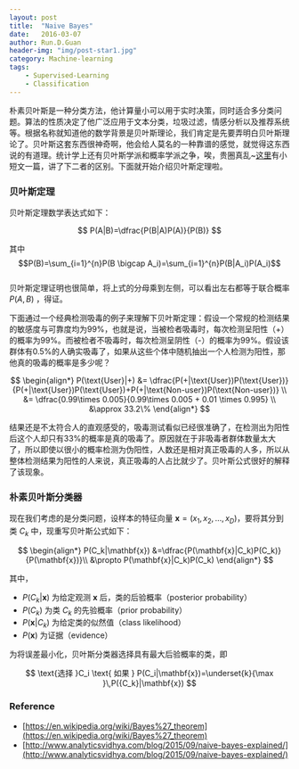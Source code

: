 ```yaml
---
layout: post
title:  "Naive Bayes"
date:   2016-03-07
author: Run.D.Guan
header-img: "img/post-star1.jpg"
category: Machine-learning
tags:
    - Supervised-Learning
    - Classification
---
```


朴素贝叶斯是一种分类方法，他计算量小可以用于实时决策，同时适合多分类问题。算法的性质决定了他广泛应用于文本分类，垃圾过滤，情感分析以及推荐系统等。根据名称就知道他的数学背景是贝叶斯理论，我们肯定是先要弄明白贝叶斯理论了。贝叶斯这套东西很神奇啊，他会给人莫名的一种靠谱的感觉，就觉得这东西说的有道理。统计学上还有贝叶斯学派和概率学派之争，唉，贵圈真乱~[这里](http://mp.weixin.qq.com/s?__biz=MzAxMzU5MTQ5MA==&mid=207004374&idx=1&sn=91f6220fb70ba87ba267d6d0a1fd8855#rd)有小短文一篇，讲了下二者的区别。下面就开始介绍贝叶斯定理啦。

### 贝叶斯定理
贝叶斯定理数学表达式如下：

$$
    P(A|B)=\dfrac{P(B|A)P(A)}{P(B)}
$$

其中
 $$P(B)=\sum_{i=1}^{n}P(B \bigcap A_i)=\sum_{i=1}^{n}P(B|A_i)P(A_i)$$
 <br>贝叶斯定理证明也很简单，将上式的分母乘到左侧，可以看出左右都等于联合概率 $P(A,B)$ ，得证。

下面通过一个经典检测吸毒的例子来理解下贝叶斯定理：假设一个常规的检测结果的敏感度与可靠度均为99%，也就是说，当被检者吸毒时，每次检测呈阳性（+）的概率为99%。而被检者不吸毒时，每次检测呈阴性（-）的概率为99%。假设该群体有0.5%的人确实吸毒了，如果从这些个体中随机抽出一个人检测为阳性，那他真的吸毒的概率是多少呢？

$$
\begin{align*}
    P(\text{User}|+) &= \dfrac{P(+|\text{User})P(\text{User})}{P(+|\text{User})P(\text{User})+P(+|\text{Non-user})P(\text{Non-user})} \\
    &= \dfrac{0.99\times 0.005}{0.99\times 0.005 + 0.01 \times 0.995} \\
    &\approx 33.2\%
\end{align*}
$$

结果还是不太符合人的直观感受的，吸毒测试看似已经很准确了，在检测出为阳性后这个人却只有33%的概率是真的吸毒了。原因就在于非吸毒者群体数量太大了，所以即使以很小的概率检测为伪阳性，人数还是相对真正吸毒的人多，所以从整体检测结果为阳性的人来说，真正吸毒的人占比就少了。贝叶斯公式很好的解释了该现象。

### 朴素贝叶斯分类器
现在我们考虑的是分类问题，设样本的特征向量 $\mathbf{x}=(x_1, x_2, \ldots, x_D)$，要将其分到类 $C_k$ 中，现重写贝叶斯公式如下：

$$
\begin{align*}
P(C_k|\mathbf{x}) &=\dfrac{P(\mathbf{x}|C_k)P(C_k)}{P(\mathbf{x})}\\
&\propto P(\mathbf{x}|C_k)P(C_k)
\end{align*}
$$

其中，

* $P(C_k|\mathbf{x})$ 为给定观测 $\mathbf{x}$ 后，类的后验概率（posterior probability）
* $P(C_k)$ 为类 $C_k$ 的先验概率（prior probability）
* $P(\mathbf{x}|C_k)$ 为给定类的似然值（class likelihood）
* $P(\mathbf{x})$ 为证据（evidence）

为将误差最小化，贝叶斯分类器选择具有最大后验概率的类，即

$$
\text{选择 }C_i \text{ 如果 } P(C_i|\mathbf{x})=\underset{k}{\max }\,P({C_k}|\mathbf{x})
$$


### Reference

* [https://en.wikipedia.org/wiki/Bayes%27_theorem](https://en.wikipedia.org/wiki/Bayes%27_theorem)
* [http://www.analyticsvidhya.com/blog/2015/09/naive-bayes-explained/](http://www.analyticsvidhya.com/blog/2015/09/naive-bayes-explained/)
